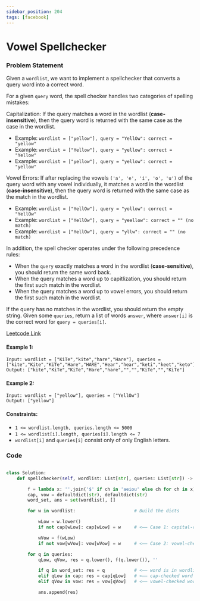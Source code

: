 ```yaml
---
sidebar_position: 204
tags: [facebook]
---
```


# Vowel Spellchecker

### Problem Statement

Given a `wordlist`, we want to implement a spellchecker that converts a query word into a correct word.

For a given `query` word, the spell checker handles two categories of spelling mistakes:

Capitalization: If the query matches a word in the wordlist (**case-insensitive**), then the query word is returned with the same case as the case in the wordlist.

- Example: `wordlist = ["yellow"], query = "YellOw": correct = "yellow"`
- Example: `wordlist = ["Yellow"], query = "yellow": correct = "Yellow"`
- Example: `wordlist = ["yellow"], query = "yellow": correct = "yellow"`

Vowel Errors: If after replacing the vowels `('a', 'e', 'i', 'o', 'u')` of the query word with any vowel individually, it matches a word in the wordlist (**case-insensitive**), then the query word is returned with the same case as the match in the wordlist.

- Example: `wordlist = ["YellOw"], query = "yollow": correct = "YellOw"`
- Example: `wordlist = ["YellOw"], query = "yeellow": correct = "" (no match)`
- Example: `wordlist = ["YellOw"], query = "yllw": correct = "" (no match)`

In addition, the spell checker operates under the following precedence rules:

- When the `query` exactly matches a word in the wordlist (**case-sensitive**), you should return the same word back.
- When the query matches a word up to capitlization, you should return the first such match in the wordlist.
- When the query matches a word up to vowel errors, you should return the first such match in the wordlist.

If the query has no matches in the wordlist, you should return the empty string.
Given some `queries`, return a list of words `answer`, where `answer[i]` is the correct word for `query = queries[i]`.

[Leetcode Link](https://leetcode.com/problems/vowel-spellchecker)

#### Example 1:

```
Input: wordlist = ["KiTe","kite","hare","Hare"], queries = ["kite","Kite","KiTe","Hare","HARE","Hear","hear","keti","keet","keto"]
Output: ["kite","KiTe","KiTe","Hare","hare","","","KiTe","","KiTe"]
```

#### Example 2:

```
Input: wordlist = ["yellow"], queries = ["YellOw"]
Output: ["yellow"]
```

#### Constraints:

- `1 <= wordlist.length, queries.length <= 5000`
- `1 <= wordlist[i].length, queries[i].length <= 7`
- `wordlist[i]` and `queries[i]` consist only of only English letters.

### Code

```python title="Python Code"

class Solution:
    def spellchecker(self, wordlist: List[str], queries: List[str]) -> List[str]:

        f = lambda x: ''.join('$' if ch in 'aeiou' else ch for ch in x)
        cap, vow = defaultdict(str), defaultdict(str)
        word_set, ans = set(wordlist), []

        for w in wordlist:                      # Build the dicts

            wLow = w.lower()
            if not cap[wLow]: cap[wLow] = w     # <–– Case 1: capital-check

            wVow = f(wLow)
            if not vow[wVow]: vow[wVow] = w     # <–– Case 2: vowel-check

        for q in queries:
            qLow, qVow, res = q.lower(), f(q.lower()), ''

            if q in word_set: res = q           # <–– word is in wordlist
            elif qLow in cap: res = cap[qLow]   # <–– cap-checked word is in wordlist
            elif qVow in vow: res = vow[qVow]   # <–– vowel-checked word is in wordlist

            ans.append(res)
```
